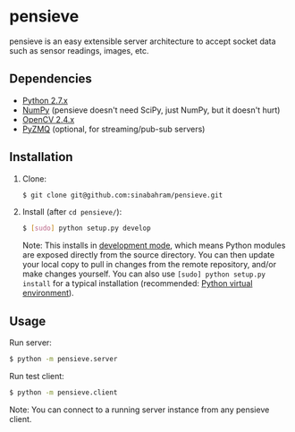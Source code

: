 pensieve
===

pensieve is an easy extensible server architecture to accept socket data such as sensor readings, images, etc.

Dependencies
------------

* [Python 2.7.x](http://www.python.org/)
* [NumPy](http://www.numpy.org/) (pensieve doesn't need SciPy, just NumPy, but it doesn't hurt)
* [OpenCV 2.4.x](http://opencv.org/)
* [PyZMQ](http://zeromq.org/bindings:python) (optional, for streaming/pub-sub servers)

Installation
------------

1. Clone:
    
    ```bash
    $ git clone git@github.com:sinabahram/pensieve.git
    ```

2. Install (after `cd pensieve/`):
    
    ```bash
    $ [sudo] python setup.py develop
    ```
    
    Note: This installs in [development mode](https://pythonhosted.org/setuptools/setuptools.html#develop-deploy-the-project-source-in-development-mode), which means Python modules are exposed directly from the source directory. You can then update your local copy to pull in changes from the remote repository, and/or make changes yourself. You can also use `[sudo] python setup.py install` for a typical installation (recommended: [Python virtual environment](http://docs.python-guide.org/en/latest/dev/virtualenvs/)).

Usage
-----

Run server:
```bash
$ python -m pensieve.server
```

Run test client:
```bash
$ python -m pensieve.client
```

Note: You can connect to a running server instance from any pensieve client.
